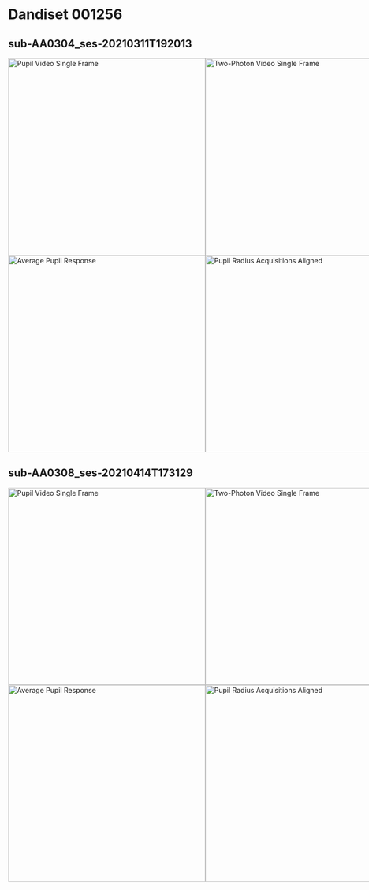 # Dandiset 001256

## sub-AA0304_ses-20210311T192013

<div style="display: flex; justify-content: space-between;">
<img src="https://lindi.neurosift.org/tmp/dandi/dandiset-001256/genie/sessions/sub-AA0304_ses-20210311T192013/pupil_video_single_frame.png?cb=156557" alt="Pupil Video Single Frame" height="400"/>
<img src="https://lindi.neurosift.org/tmp/dandi/dandiset-001256/genie/sessions/sub-AA0304_ses-20210311T192013/two_photon_video_single_frame.png?cb=156557" alt="Two-Photon Video Single Frame" height="400"/>
</div>
<div style="display: flex; justify-content: space-between;">
<img src="https://lindi.neurosift.org/tmp/dandi/dandiset-001256/genie/sessions/sub-AA0304_ses-20210311T192013/average_pupil_response.png?cb=156557" alt="Average Pupil Response" height="400"/>
<img src="https://lindi.neurosift.org/tmp/dandi/dandiset-001256/genie/sessions/sub-AA0304_ses-20210311T192013/pupil_radius_acquisitions_aligned.png?cb=156557" alt="Pupil Radius Acquisitions Aligned" height="400"/>
<img src="https://lindi.neurosift.org/tmp/dandi/dandiset-001256/genie/sessions/sub-AA0304_ses-20210311T192013/roi_responses_first_acquisition.png?cb=156557" alt="ROI Responses First Acquisition" height="400"/>
</div>

## sub-AA0308_ses-20210414T173129

<div style="display: flex; justify-content: space-between;">
<img src="https://lindi.neurosift.org/tmp/dandi/dandiset-001256/genie/sessions/sub-AA0308_ses-20210414T173129/pupil_video_single_frame.png?cb=144839" alt="Pupil Video Single Frame" height="400"/>
<img src="https://lindi.neurosift.org/tmp/dandi/dandiset-001256/genie/sessions/sub-AA0308_ses-20210414T173129/two_photon_video_single_frame.png?cb=144839" alt="Two-Photon Video Single Frame" height="400"/>
</div>
<div style="display: flex; justify-content: space-between;">
<img src="https://lindi.neurosift.org/tmp/dandi/dandiset-001256/genie/sessions/sub-AA0308_ses-20210414T173129/average_pupil_response.png?cb=144839" alt="Average Pupil Response" height="400"/>
<img src="https://lindi.neurosift.org/tmp/dandi/dandiset-001256/genie/sessions/sub-AA0308_ses-20210414T173129/pupil_radius_acquisitions_aligned.png?cb=144839" alt="Pupil Radius Acquisitions Aligned" height="400"/>
<img src="https://lindi.neurosift.org/tmp/dandi/dandiset-001256/genie/sessions/sub-AA0308_ses-20210414T173129/roi_responses_first_acquisition.png?cb=144839" alt="ROI Responses First Acquisition" height="400"/>
</div>

